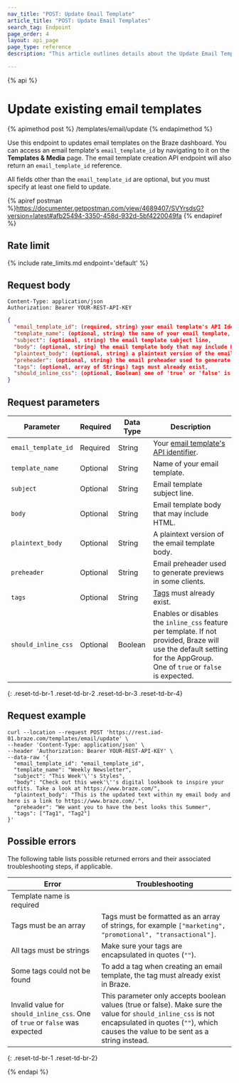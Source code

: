 ```yaml
---
nav_title: "POST: Update Email Template"
article_title: "POST: Update Email Templates"
search_tag: Endpoint
page_order: 4
layout: api_page
page_type: reference
description: "This article outlines details about the Update Email Template Braze endpoint."

---
```

{% api %}
# Update existing email templates
{% apimethod post %}
/templates/email/update
{% endapimethod %}

Use this endpoint to updates email templates on the Braze dashboard. You can access an email template's `email_template_id` by navigating to it on the **Templates & Media** page. The email template creation API endpoint will also return an `email_template_id` reference.

All fields other than the `email_template_id` are optional, but you must specify at least one field to update.

{% apiref postman %}https://documenter.getpostman.com/view/4689407/SVYrsdsG?version=latest#afb25494-3350-458d-932d-5bf4220049fa {% endapiref %}

## Rate limit

{% include rate_limits.md endpoint='default' %}

## Request body

```
Content-Type: application/json
Authorization: Bearer YOUR-REST-API-KEY
```

```json
{
  "email_template_id": (required, string) your email template's API Identifier,
  "template_name": (optional, string) the name of your email template,
  "subject": (optional, string) the email template subject line,
  "body": (optional, string) the email template body that may include HTML,
  "plaintext_body": (optional, string) a plaintext version of the email template body,
  "preheader": (optional, string) the email preheader used to generate previews in some clients,
  "tags": (optional, array of Strings) tags must already exist,
  "should_inline_css": (optional, Boolean) one of 'true' or 'false' is expected
}
```

## Request parameters

| Parameter | Required | Data Type | Description |
| --------- | ---------| --------- | ----------- |
|`email_template_id`| Required |String|Your [email template's API identifier]({{site.baseurl}}/api/identifier_types/).|
|`template_name`|Optional|String|Name of your email template.|
|`subject`|Optional|String|Email template subject line.|
|`body`|Optional|String|Email template body that may include HTML.|
|`plaintext_body`|Optional|String|A plaintext version of the email template body.|
|`preheader`|Optional|String|Email preheader used to generate previews in some clients.|
|`tags`|Optional|String|[Tags]({{site.baseurl}}/user_guide/administrative/app_settings/manage_app_group/tags/) must already exist.|
|`should_inline_css`|Optional|Boolean|Enables or disables the `inline_css` feature per template. If not provided, Braze will use the default setting for the AppGroup. One of `true` or `false` is expected.|
{: .reset-td-br-1 .reset-td-br-2 .reset-td-br-3  .reset-td-br-4}

## Request example
```
curl --location --request POST 'https://rest.iad-01.braze.com/templates/email/update' \
--header 'Content-Type: application/json' \
--header 'Authorization: Bearer YOUR-REST-API-KEY' \
--data-raw '{
  "email_template_id": "email_template_id",
  "template_name": "Weekly Newsletter",
  "subject": "This Week'\''s Styles",
  "body": "Check out this week'\''s digital lookbook to inspire your outfits. Take a look at https://www.braze.com/",
  "plaintext_body": "This is the updated text within my email body and here is a link to https://www.braze.com/.",
  "preheader": "We want you to have the best looks this Summer",
  "tags": ["Tag1", "Tag2"]
}'
```

## Possible errors

The following table lists possible returned errors and their associated troubleshooting steps, if applicable.

| Error | Troubleshooting |
| --- | --- |
| Template name is required |
| Tags must be an array | Tags must be formatted as an array of strings, for example `["marketing", "promotional", "transactional"]`. |
| All tags must be strings | Make sure your tags are encapsulated in quotes (`""`). |
| Some tags could not be found | To add a tag when creating an email template, the tag must already exist in Braze. |
| Invalid value for `should_inline_css`. One of `true` or `false` was expected | This parameter only accepts boolean values (true or false). Make sure the value for `should_inline_css` is not encapsulated in quotes (`""`), which causes the value to be sent as a string instead. |
{: .reset-td-br-1 .reset-td-br-2}

{% endapi %}
